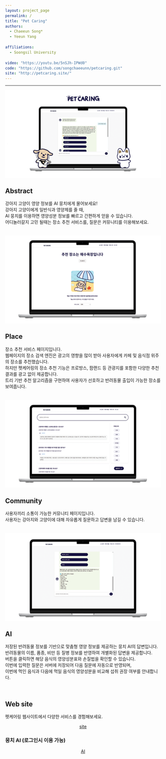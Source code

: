 ```yaml
---
layout: project_page
permalink: /
title: "Pet Caring"
authors:
  - Chaeeun Song*
  - Yeeun Yang
    
affiliations:
  - Soongsil University

video: "https://youtu.be/5nSJh-IPWd0"
code: "https://github.com/songchaeeunn/petcaring.git"
site: "http://petcaring.site/"
---
```


<body>
  <hr>
  <img src = "images/mainIMG.png" alt = "Example 001" style="display: block; margin: auto;">
</body>


<!-- Using HTML to center the abstract -->
<div class="columns is-centered has-text-centered">
  <div class="column is-four-fifths">
    <h2>Abstract</h2>
    <div class="has-text-centered">
      강아지 고양이 영양 정보를 AI 뭉치에게 물어보세요!<br>
      강아지 고양이에게 일반식과 영양제를 줄 때, <br>
      AI 뭉치를 이용하면 영양성분 정보를 빠르고 간편하게 얻을 수 있습니다.<br>
      어디놀러갈지 고민 될때는 장소 추천 서비스를, 질문은 커뮤니티를 이용해보세요.
    </div>
  </div>
</div>
<br><br>

 <img src = "images/placeIMG.png" alt = "Example 001" style="display: block; margin: auto;">
 <div class="columns is-centered has-text-centered">
  <div class="column is-four-fifths">
    <h2>Place</h2>
    <div class="has-text-centered">
      장소 추천 서비스 페이지입니다. <br>
      웹페이지의 장소 검색 엔진은 광고의 영향을 많이 받아 사용자에게 카페 및 음식점 위주의 장소를 추천했습니다. <br>
      하지만 펫케어링의 장소 추천 기능은 프로방스, 팜랜드 등 관광지를 포함한 다양한 추천 결과를 광고 없이 제공합니다. <br>
      트리 기반 추천 알고리즘을 구현하여 사용자가 선호하고 반려동물 출입이 가능한 장소를 보여줍니다.
    </div>
  </div>
</div>
<br><br>

<img src = "images/commuIMG.png" alt = "Example 001" style="display: block; margin: auto;">
<div class="columns is-centered has-text-centered">
  <div class="column is-four-fifths">
    <h2>Community</h2>
    <div class="has-text-centered">
      사용자끼리 소통이 가능한 커뮤니티 페이지입니다.<br>
      사용자는 강아지와 고양이에 대해 자유롭게 질문하고 답변을 남길 수 있습니다.
    </div>
  </div>
</div>
<br><br>

<img src = "images/AIimg.png" alt = "Example 001" style="display: block; margin: auto;">
<div class="columns is-centered has-text-centered">
  <div class="column is-four-fifths">
    <h2>AI</h2>
    <div class="has-text-centered">
      저장된 반려동물 정보를 기반으로 맞춤형 영양 정보를 제공하는 뭉치 AI의 답변입니다. <br>
      반려동물의 이름, 품종, 비만 등 질병 정보를 반영하여 개별화된 답변을 제공합니다. <br>
      버튼을 클릭하면 해당 음식의 영양성분표와 손질법을 확인할 수 있습니다. <br>
      이번에 입력한 질문은 서버에 저장되어 다음 질문에 자동으로 반영되며, <br>
      이번에 먹인 음식과 다음에 먹일 음식의 영양성분을 비교해 섭취 권장 여부를 안내합니다.
    </div>
  </div>
</div>
 <br><br>  

<!-- Dataset Download Buttons -->


## Web site
펫케어링 웹사이트에서 다양한 서비스를 경험해보세요.
<div class="buttons" style="text-align: center; margin-top: 1em;">
  <a class="button is-primary" href="http://petcaring.site/" target="_blank">site</a>
</div>


### 뭉치 AI (로그인시 이용 가능)
<div class="buttons" style="text-align: center; margin-top: 1em;">
  <a class="button is-primary" href="http://43.202.9.123/html/chat/chatbot.html" target="_blank">AI</a>
</div>  

</code></pre>

